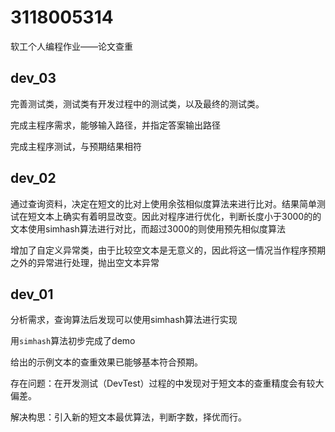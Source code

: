 # 3118005314
软工个人编程作业——论文查重

## dev_03

完善测试类，测试类有开发过程中的测试类，以及最终的测试类。

完成主程序需求，能够输入路径，并指定答案输出路径

完成主程序测试，与预期结果相符

## dev_02

通过查询资料，决定在短文的比对上使用余弦相似度算法来进行比对。结果简单测试在短文本上确实有着明显改变。因此对程序进行优化，判断长度小于3000的的文本使用simhash算法进行对比，而超过3000的则使用预先相似度算法

增加了自定义异常类，由于比较空文本是无意义的，因此将这一情况当作程序预期之外的异常进行处理，抛出空文本异常


## dev_01

分析需求，查询算法后发现可以使用simhash算法进行实现

用`simhash`算法初步完成了demo

给出的示例文本的查重效果已能够基本符合预期。

存在问题：在开发测试（DevTest）过程的中发现对于短文本的查重精度会有较大偏差。

解决构思：引入新的短文本最优算法，判断字数，择优而行。

